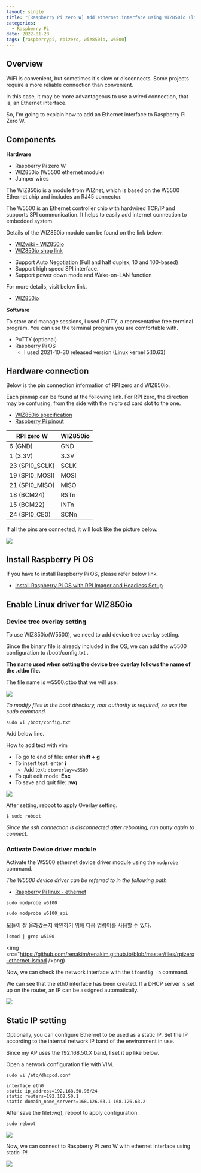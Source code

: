 ```yaml
---
layout: single
title: "[Raspberry Pi zero W] Add ethernet interface using WIZ850io (linux kernel v5.x)"
categories:
  - Raspberry Pi
date: 2022-01-28
tags: [raspberrypi, rpizero, wiz850io, w5500]
---
```


## Overview


WiFi is convenient, but sometimes it's slow or disconnects. Some projects require a more reliable connection than convenient.

In this case, it may be more advantageous to use a wired connection, that is, an Ethernet interface.

So, I'm going to explain how to add an Ethernet interface to Raspberry Pi Zero W.



## Components

**Hardware**

* Raspberry Pi zero W
* WIZ850io (W5500 ethernet module)
* Jumper wires

The WIZ850io is a module from WIZnet, which is based on the W5500 Ethernet chip and includes an RJ45 connector.

The W5500 is an Ethernet controller chip with hardwired TCP/IP and supports SPI communication. It helps to easily add internet connection to embedded system.

Details of the WIZ850io module can be found on the link below.

- [WIZwiki - WIZ850io](https://wizwiki.net/wiki/doku.php?id=products:wiz850io:start)
- [WIZ850io shop link](http://shop.wiznet.co.kr/front/contents/product/view.asp?cateid=48&pid=1263)

* Support Auto Negotiation (Full and half duplex, 10 and 100-based)
* Support high speed SPI interface.
* Support power down mode and Wake-on-LAN function

For more details, visit below link.

* [WIZ850io](https://docs.wiznet.io/Product/ioModule/wiz850io)


**Software**

To store and manage sessions, I used PuTTY, a representative free terminal program. You can use the terminal program you are comfortable with.

* PuTTY (optional)
* Raspberry Pi OS
  * I used 2021-10-30 released version (Linux kernel 5.10.63)


## Hardware connection

Below is the pin connection information of RPI zero and WIZ850io.

Each pinmap can be found at the following link.
For RPI zero, the direction may be confusing, from the side with the micro sd card slot to the one.

- [WIZ850io specification](https://docs.wiznet.io/Product/ioModule/wiz850io)
- [Raspberry Pi pinout](https://pinout.xyz/pinout/spi)


| RPI zero W     | WIZ850io |
| -------------- | -------- |
| 6 (GND)        | GND      |
| 1 (3.3V)       | 3.3V     |
| 23 (SPI0_SCLK) | SCLK     |
| 19 (SPI0_MOSI) | MOSI     |
| 21 (SPI0_MISO) | MISO     |
| 18 (BCM24)     | RSTn     |
| 15 (BCM22)     | INTn     |
| 24 (SPI0_CE0)  | SCNn     |


If all the pins are connected, it will look like the picture below.

<img src="https://github.com/renakim/renakim.github.io/blob/master/files/rpizero-ethernet.jpg?raw=true">


## Install Raspberry Pi OS

If you have to install Raspberry Pi OS, please refer below link.

- [Install Raspberry Pi OS with RPI Imager and Headless Setup](https://renakim.github.io/raspberry%20pi/rpi-imager-en/)


## Enable Linux driver for WIZ850io

### Device tree overlay setting

To use WIZ850io(W5500), we need to add device tree overlay setting.

Since the binary file is already included in the OS, we can add the w5500 configuration to /boot/config.txt .

**The name used when setting the device tree overlay follows the name of the .dtbo file.**

The file name is w5500.dtbo that we will use.

<img src="https://github.com/renakim/renakim.github.io/blob/master/files/rpizero-ethernet-ls-dtbo.png" />

_To modify files in the boot directory, root authority is required, so use the sudo command._

`sudo vi /boot/config.txt`

Add below line.

How to add text with vim
- To go to end of file: enter **shift + g**
- To insert text: enter **i**
  - Add text: `dtoverlay=w5500`
- To quit edit mode: **Esc**
- To save and quit file: **:wq**

<img src="https://github.com/renakim/renakim.github.io/blob/master/files/rpizero-ethernet-dtoverlay.png" />


After setting, reboot to apply Overlay setting.


`$ sudo reboot`

_Since the ssh connection is disconnected after rebooting, run putty again to connect._


### Activate Device driver module

Activate the W5500 ethernet device driver module using the `modprobe` command.

_The W5500 device driver can be referred to in the following path._

*   [Raspberry Pi linux - ethernet](https://github.com/raspberrypi/linux/tree/rpi-5.10.y/drivers/net/ethernet/wiznet)

`sudo modprobe w5100`

`sudo modprobe w5100_spi`

모듈이 잘 올라갔는지 확인하기 위해 다음 명령어를 사용할 수 있다.

`lsmod | grep w5100`

<img src="https://github.com/renakim/renakim.github.io/blob/master/files/rpizero-ethernet-lsmod />png)


Now, we can check the network interface with the `ifconfig -a` command. 

We can see that the eth0 interface has been created. If a DHCP server is set up on the router, an IP can be assigned automatically.


<img src="https://github.com/renakim/renakim.github.io/blob/master/files/rpizero-ethernet_ifconfig-eth0.png" />




## Static IP setting

Optionally, you can configure Ethernet to be used as a static IP. Set the IP according to the internal network IP band of the environment in use.

Since my AP uses the 192.168.50.X band, I set it up like below.

Open a network configuration file with VIM.

`sudo vi /etc/dhcpcd.conf`

```
interface eth0
static ip_address=192.168.50.96/24
static routers=192.168.50.1
static domain_name_servers=168.126.63.1 168.126.63.2
```

After save the file(:wq), reboot to apply configuration.

`sudo reboot`

<img src="https://github.com/renakim/renakim.github.io/blob/master/files/rpizero-ethernet_dhcpcd-eth0.png" />

Now, we can connect to Raspberry Pi zero W with ethernet interface using static IP!

<img src="https://github.com/renakim/renakim.github.io/blob/master/files/rpizero-ethernet_ifconfig-eth0-static.png" />
